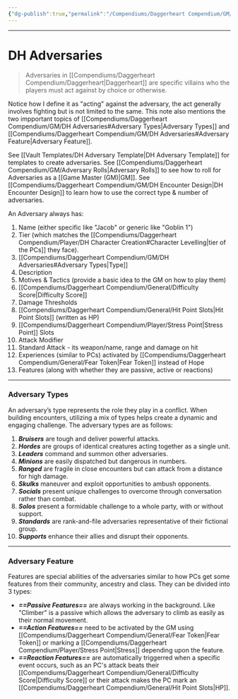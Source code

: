 ```yaml
---
{"dg-publish":true,"permalink":"/Compendiums/Daggerheart Compendium/GM/DH Adversaries/"}
---
```



---
# DH Adversaries
> Adversaries in [[Compendiums/Daggerheart Compendium/Daggerheart\|Daggerheart]] are specific villains who the players must act against by choice or otherwise.

Notice how I define it as "acting" against the adversary, the act generally involves fighting but is not limited to the same. This note also mentions the two impportant topics of [[Compendiums/Daggerheart Compendium/GM/DH Adversaries#Adversary Types\|Adversary Types]] and [[Compendiums/Daggerheart Compendium/GM/DH Adversaries#Adversary Feature\|Adversary Feature]].

See [[Vault Templates/DH Adversary Template\|DH Adversary Template]] for templates to create adversaries.
See [[Compendiums/Daggerheart Compendium/GM/Adversary Rolls\|Adversary Rolls]] to see how to roll for Adversaries as a [[Game Master (GM)\|GM]].
See [[Compendiums/Daggerheart Compendium/GM/DH Encounter Design\|DH Encounter Design]] to learn how to use the correct type & number of adversaries.

An Adversary always has: 
1. Name (either specific like "Jacob" or generic like "Goblin 1")
2. Tier (which matches the [[Compendiums/Daggerheart Compendium/Player/DH Character Creation#Character Levelling\|tier of the PCs]] they face).
3. [[Compendiums/Daggerheart Compendium/GM/DH Adversaries#Adversary Types\|Type]]
4. Description
5. Motives & Tactics (provide a basic idea to the GM on how to play them)
6. [[Compendiums/Daggerheart Compendium/General/Difficulty Score\|Difficulty Score]]
7. Damage Thresholds
8. [[Compendiums/Daggerheart Compendium/General/Hit Point Slots\|Hit Point Slots]] (written as HP)
9. [[Compendiums/Daggerheart Compendium/Player/Stress Point\|Stress Point]] Slots
10. Attack Modifier
11. Standard Attack - its weapon/name, range and damage on hit
12. Experiences (similar to PCs) activated by [[Compendiums/Daggerheart Compendium/General/Fear Token\|Fear Token]] instead of Hope
13. Features (along with whether they are passive, active or reactions)

---
### Adversary Types
An adversary’s type represents the role they play in a conflict. When building encounters, utilizing a mix of types helps create a dynamic and engaging challenge. The adversary types are as follows:
1. ***Bruisers*** are tough and deliver powerful attacks.
2. ***Hordes*** are groups of identical creatures acting together as a single unit.
3. ***Leaders*** command and summon other adversaries.
4. ***Minions*** are easily dispatched but dangerous in numbers.
5. ***Ranged*** are fragile in close encounters but can attack from a distance for high damage.
6. ***Skulks*** maneuver and exploit opportunities to ambush opponents.
7. ***Socials*** present unique challenges to overcome through conversation rather than combat.
8. ***Solos*** present a formidable challenge to a whole party, with or without support.
9. ***Standards*** are rank-and-file adversaries representative of their fictional group.
10. ***Supports*** enhance their allies and disrupt their opponents.

---
### Adversary Feature
Features are special abilities of the adversaries similar to how PCs get some features from their community, ancestry and class. They can be divided into 3 types:
- ***==Passive Features==*** are always working in the background. Like "Climber" is a passive which allows the adversary to climb as easily as their normal movement.
- ***==Action Features==*** need to be activated by the GM using [[Compendiums/Daggerheart Compendium/General/Fear Token\|Fear Token]] or marking a [[Compendiums/Daggerheart Compendium/Player/Stress Point\|Stress]] depending upon the feature.
- ***==Reaction Features==*** are automatically triggerred when a specific event occurs, such as an PC's attack beats their [[Compendiums/Daggerheart Compendium/General/Difficulty Score\|Difficulty Score]] or their attack makes the PC mark an [[Compendiums/Daggerheart Compendium/General/Hit Point Slots\|HP]].